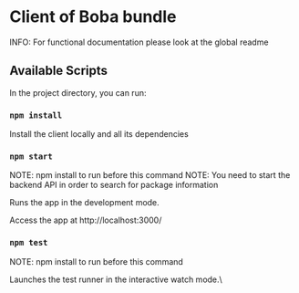# Client of Boba bundle

INFO: For functional documentation please look at the global readme

## Available Scripts

In the project directory, you can run:

### `npm install`

Install the client locally and all its dependencies

### `npm start`

NOTE: npm install to run before this command
NOTE: You need to start the backend API in order to search for package information

Runs the app in the development mode.

Access the app at http://localhost:3000/

### `npm test`

NOTE: npm install to run before this command

Launches the test runner in the interactive watch mode.\
